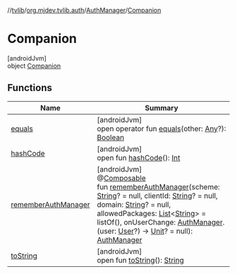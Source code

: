 //[tvlib](../../../../index.md)/[org.mjdev.tvlib.auth](../../index.md)/[AuthManager](../index.md)/[Companion](index.md)

# Companion

[androidJvm]\
object [Companion](index.md)

## Functions

| Name | Summary |
|---|---|
| [equals](../../../org.mjdev.tvlib.webscrapper.select/-element-not-found-exception/index.md#585090901%2FFunctions%2F-1596939238) | [androidJvm]<br>open operator fun [equals](../../../org.mjdev.tvlib.webscrapper.select/-element-not-found-exception/index.md#585090901%2FFunctions%2F-1596939238)(other: [Any](https://kotlinlang.org/api/latest/jvm/stdlib/kotlin/-any/index.html)?): [Boolean](https://kotlinlang.org/api/latest/jvm/stdlib/kotlin/-boolean/index.html) |
| [hashCode](../../../org.mjdev.tvlib.webscrapper.select/-element-not-found-exception/index.md#1794629105%2FFunctions%2F-1596939238) | [androidJvm]<br>open fun [hashCode](../../../org.mjdev.tvlib.webscrapper.select/-element-not-found-exception/index.md#1794629105%2FFunctions%2F-1596939238)(): [Int](https://kotlinlang.org/api/latest/jvm/stdlib/kotlin/-int/index.html) |
| [rememberAuthManager](remember-auth-manager.md) | [androidJvm]<br>@[Composable](https://developer.android.com/reference/kotlin/androidx/compose/runtime/Composable.html)<br>fun [rememberAuthManager](remember-auth-manager.md)(scheme: [String](https://kotlinlang.org/api/latest/jvm/stdlib/kotlin/-string/index.html)? = null, clientId: [String](https://kotlinlang.org/api/latest/jvm/stdlib/kotlin/-string/index.html)? = null, domain: [String](https://kotlinlang.org/api/latest/jvm/stdlib/kotlin/-string/index.html)? = null, allowedPackages: [List](https://kotlinlang.org/api/latest/jvm/stdlib/kotlin.collections/-list/index.html)&lt;[String](https://kotlinlang.org/api/latest/jvm/stdlib/kotlin/-string/index.html)&gt; = listOf(), onUserChange: [AuthManager](../index.md).(user: [User](../../../org.mjdev.tvlib.data.local/-user/index.md)?) -&gt; [Unit](https://kotlinlang.org/api/latest/jvm/stdlib/kotlin/-unit/index.html)? = null): [AuthManager](../index.md) |
| [toString](../../../org.mjdev.tvlib.webscrapper.select/-element-not-found-exception/index.md#1616463040%2FFunctions%2F-1596939238) | [androidJvm]<br>open fun [toString](../../../org.mjdev.tvlib.webscrapper.select/-element-not-found-exception/index.md#1616463040%2FFunctions%2F-1596939238)(): [String](https://kotlinlang.org/api/latest/jvm/stdlib/kotlin/-string/index.html) |
